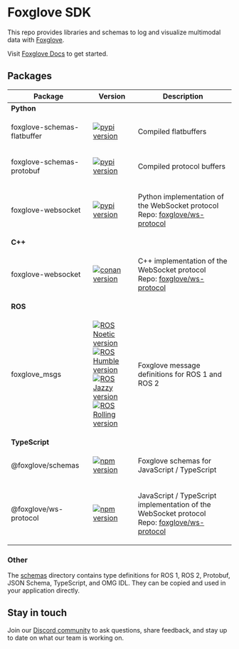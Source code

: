 # Foxglove SDK

This repo provides libraries and schemas to log and visualize multimodal data with [Foxglove](https://foxglove.dev).

Visit [Foxglove Docs](https://docs.foxglove.dev/) to get started.

## Packages

<table>
<thead>
<tr><th>Package</th><th>Version</th><th>Description</th></tr>
</thead>
<tbody>
<tr><td><strong>Python</strong></td><td></td><td></td></tr>
<tr>
<td>foxglove-schemas-flatbuffer</td>
<td>

[![pypi version](https://shields.io/pypi/v/foxglove-schemas-flatbuffer)](https://pypi.org/project/foxglove-schemas-flatbuffer/)

</td>
<td>Compiled flatbuffers</td>
</tr>
<tr>
<td>foxglove-schemas-protobuf</td>
<td>

[![pypi version](https://shields.io/pypi/v/foxglove-schemas-protobuf)](https://pypi.org/project/foxglove-schemas-protobuf/)

</td>
<td>Compiled protocol buffers</td>
</tr>
<tr>
<td>foxglove-websocket</td>
<td>

[![pypi version](https://shields.io/pypi/v/foxglove-websocket)](https://pypi.org/project/foxglove-websocket/)

</td>
<td>

Python implementation of the WebSocket protocol<br/>Repo: [foxglove/ws-protocol](https://github.com/foxglove/ws-protocol/tree/main/python)

</td>
</tr>
<tr><td><strong>C++</strong></td><td></td><td></td></tr>
<tr>
<td>foxglove-websocket</td>
<td>

[![conan version](https://img.shields.io/conan/v/foxglove-websocket)](https://conan.io/center/recipes/foxglove-websocket)

</td>
<td>

C++ implementation of the WebSocket protocol<br/>
Repo: [foxglove/ws-protocol](https://github.com/foxglove/ws-protocol/tree/main/cpp)

</td>
</tr>
<tr><td><strong>ROS</strong></td><td></td><td></td></tr>
<tr>
<td>foxglove_msgs</td>
<td>

[![ROS Noetic version](https://img.shields.io/ros/v/noetic/foxglove_msgs)](https://index.ros.org/p/foxglove_msgs/github-foxglove-schemas/#noetic)<br/>
[![ROS Humble version](https://img.shields.io/ros/v/humble/foxglove_msgs)](https://index.ros.org/p/foxglove_msgs/github-foxglove-schemas/#humble)<br/>
[![ROS Jazzy version](https://img.shields.io/ros/v/jazzy/foxglove_msgs)](https://index.ros.org/p/foxglove_msgs/github-foxglove-schemas/#jazzy)<br/>
[![ROS Rolling version](https://img.shields.io/ros/v/rolling/foxglove_msgs)](https://index.ros.org/p/foxglove_msgs/github-foxglove-schemas/#rolling)

</td>
<td>Foxglove message definitions for ROS 1 and ROS 2</td>
</tr>
<tr><td><strong>TypeScript</strong></td><td></td><td></td></tr>
<tr>
<td>@foxglove/schemas</td>
<td>

[![npm version](https://img.shields.io/npm/v/@foxglove/schemas)](https://www.npmjs.com/package/@foxglove/schemas)

</td>
<td>Foxglove schemas for JavaScript / TypeScript</td>
</tr>
<tr>
<td>@foxglove/ws-protocol</td>
<td>

[![npm version](https://img.shields.io/npm/v/@foxglove/ws-protocol)](https://www.npmjs.com/package/@foxglove/ws-protocol)

</td>
<td>

JavaScript / TypeScript implementation of the WebSocket protocol<br/>
Repo: [foxglove/ws-protocol](https://github.com/foxglove/ws-protocol/tree/main/typescript/ws-protocol)

</td>
</tr>
</tbody>
</table>

### Other

The [schemas](./schemas) directory contains type definitions for ROS 1, ROS 2, Protobuf, JSON Schema, TypeScript, and OMG IDL. They can be copied and used in your application directly.

## Stay in touch

Join our [Discord community](https://foxglove.dev/chat) to ask questions, share feedback, and stay up to date on what our team is working on.
